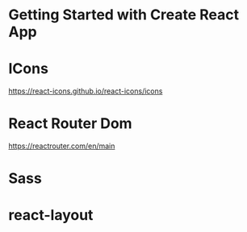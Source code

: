 # Getting Started with Create React App



# ICons 
https://react-icons.github.io/react-icons/icons

# React Router Dom

https://reactrouter.com/en/main

# Sass 


# react-layout
